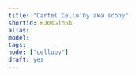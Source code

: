 ```yaml
---
title: "Cartel Cellu'by aka scoby"
shortid: BJ0sG1h5b
alias:
model:
tags:
node: ["celluby"]
draft: yes
---
```

